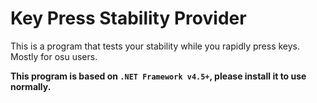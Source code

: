 # Key Press Stability Provider

This is a program that tests your stability while you rapidly press keys. Mostly for osu users.

**This program is based on `.NET Framework v4.5+`, please install it to use normally.**